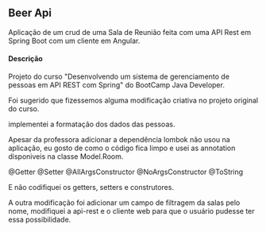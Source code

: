 <h2>Beer Api</h2>

Aplicação de um crud de uma Sala de Reunião feita com uma API Rest em Spring Boot com um cliente em Angular.

#### Descrição

Projeto do curso "Desenvolvendo um sistema de gerenciamento de pessoas em API REST com Spring" do BootCamp Java Developer.

Foi sugerido que fizessemos alguma modificação criativa no projeto original do curso.


implementei a formatação dos dados das pessoas.


Apesar da professora adicionar a dependência lombok não usou na aplicação, eu gosto de como o código fica limpo e usei as annotation disponiveis na classe Model.Room.

@Getter
@Setter
@AllArgsConstructor
@NoArgsConstructor
@ToString

E não codifiquei os getters, setters e construtores.

A outra modificação foi adicionar um campo de filtragem da salas pelo nome, modifiquei a api-rest e o cliente web para que o usuário pudesse ter essa possibilidade.
